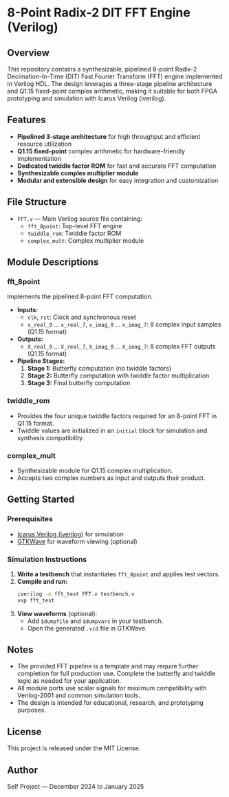 # 8-Point Radix-2 DIT FFT Engine (Verilog)

## Overview

This repository contains a synthesizable, pipelined 8-point Radix-2 Decimation-In-Time (DIT) Fast Fourier Transform (FFT) engine implemented in Verilog HDL. The design leverages a three-stage pipeline architecture and Q1.15 fixed-point complex arithmetic, making it suitable for both FPGA prototyping and simulation with Icarus Verilog (iverilog).

## Features

- **Pipelined 3-stage architecture** for high throughput and efficient resource utilization
- **Q1.15 fixed-point** complex arithmetic for hardware-friendly implementation
- **Dedicated twiddle factor ROM** for fast and accurate FFT computation
- **Synthesizable complex multiplier module**
- **Modular and extensible design** for easy integration and customization

## File Structure

- `FFT.v` — Main Verilog source file containing:
  - `fft_8point`: Top-level FFT engine
  - `twiddle_rom`: Twiddle factor ROM
  - `complex_mult`: Complex multiplier module

## Module Descriptions

### fft_8point

Implements the pipelined 8-point FFT computation.

- **Inputs:**
  - `clk`, `rst`: Clock and synchronous reset
  - `x_real_0` ... `x_real_7`, `x_imag_0` ... `x_imag_7`: 8 complex input samples (Q1.15 format)
- **Outputs:**
  - `X_real_0` ... `X_real_7`, `X_imag_0` ... `X_imag_7`: 8 complex FFT outputs (Q1.15 format)
- **Pipeline Stages:**
  1. **Stage 1:** Butterfly computation (no twiddle factors)
  2. **Stage 2:** Butterfly computation with twiddle factor multiplication
  3. **Stage 3:** Final butterfly computation

### twiddle_rom

- Provides the four unique twiddle factors required for an 8-point FFT in Q1.15 format.
- Twiddle values are initialized in an `initial` block for simulation and synthesis compatibility.

### complex_mult

- Synthesizable module for Q1.15 complex multiplication.
- Accepts two complex numbers as input and outputs their product.

## Getting Started

### Prerequisites

- [Icarus Verilog (iverilog)](http://iverilog.icarus.com/) for simulation
- [GTKWave](http://gtkwave.sourceforge.net/) for waveform viewing (optional)

### Simulation Instructions

1. **Write a testbench** that instantiates `fft_8point` and applies test vectors.
2. **Compile and run:**
   ```sh
   iverilog -o fft_test FFT.v testbench.v
   vvp fft_test
   ```
3. **View waveforms** (optional):
   - Add `$dumpfile` and `$dumpvars` in your testbench.
   - Open the generated `.vcd` file in GTKWave.

## Notes

- The provided FFT pipeline is a template and may require further completion for full production use. Complete the butterfly and twiddle logic as needed for your application.
- All module ports use scalar signals for maximum compatibility with Verilog-2001 and common simulation tools.
- The design is intended for educational, research, and prototyping purposes.

## License

This project is released under the MIT License.

## Author

Self Project — December 2024 to January 2025
